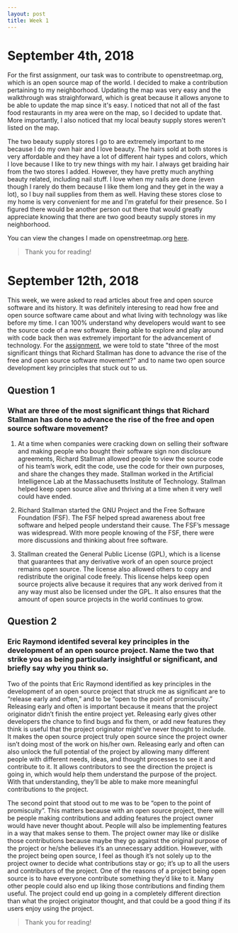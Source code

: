 ```yaml
---
layout: post
title: Week 1
---
```

# September 4th, 2018

  For the first assignment, our task was to contribute to openstreetmap.org, which is an open source map of the world. I decided to make a contribution pertaining to my neighborhood. Updating the map was very easy and the walkthrough was straighforward, which is great because it allows anyone to be able to update the map since it's easy. I noticed that not all of the fast food restaurants in my area were on the map, so I decided to update that. More importantly, I also noticed that my local beauty supply stores weren't listed on the map. 

  The two beauty supply stores I go to are extremely important to me because I do my own hair and I love beauty. The hairs sold at both stores is very affordable and they have a lot of different hair types and colors, which I love because I like to try new things with my hair. I always get braiding hair from the two stores I added. However, they have pretty much anything beauty related, including nail stuff. I love when my nails are done (even though I rarely do them because I like them long and they get in the way a lot), so I buy nail supplies from them as well. Having these stores close to my home is very convenient for me and I'm grateful for their presence. So I figured there would be another person out there that would greatly appreciate knowing that there are two good beauty supply stores in my neighborhood.

You can view the changes I made on openstreetmap.org [here](https://www.openstreetmap.org/user/lashana29/history).

> Thank you for reading!

# September 12th, 2018

This week, we were asked to read articles about free and open source software and its history. It was definitely interesing to read how free and open source software came about and what living with technology was like before my time. I can 100% understand why developers would want to see the source code of a new software. Being able to explore and play around with code back then was extremely important for the advancement of technology. For the [assignment](http://www.compsci.hunter.cuny.edu/~sweiss/course_materials/cs_ossd/assignments/assignment_02_readings.pdf), we were told to state "three of the most significant things that Richard Stallman has done to advance the rise of the free and open source software movement?" and to name two open source development key principles that stuck out to us.

## Question 1
### What are three of the most significant things that Richard Stallman has done to advance the rise of the free and open source software movement?

1. At a time when companies were cracking down on selling their software and making people who bought their software sign non disclosure agreements, Richard Stallman allowed people to view the source code of his team’s work, edit the code, use the code for their own purposes, and share the changes they made. Stallman worked in the Artificial Intelligence Lab at the Massachusetts Institute of Technology. Stallman helped keep open source alive and thriving at a time when it very well could have ended. 

2. Richard Stallman started the GNU Project and the Free Software Foundation (FSF). The FSF helped spread awareness about free software and helped people understand their cause. The FSF’s message was widespread. With more people knowing of the FSF, there were more discussions and thinking about free software. 

3. Stallman created the General Public License (GPL), which is a license that guarantees that any derivative work of an open source project remains open source. The license also allowed others to copy and redistribute the original code freely. This license helps keep open source projects alive because it requires that any work derived from it any way must also be licensed under the GPL. It also ensures that the amount of open source projects in the world continues to grow. 


## Question 2
### Eric Raymond identifed several key principles in the development of an open source project. Name the two that strike you as being particularly insightful or significant, and briefly say why you think so.

Two of the points that Eric Raymond identified as key principles in the development of an open source project that struck me as significant are to “release early and often,” and to be “open to the point of promiscuity.” Releasing early and often is important because it means that the project originator didn’t finish the entire project yet. Releasing early gives other developers the chance to find bugs and fix them, or add new features they think is useful that the project originator might’ve never thought to include. It makes the open source project truly open source since the project owner isn’t doing most of the work on his/her own. Releasing early and often can also unlock the full potential of the project by allowing many different people with different needs, ideas, and thought processes to see it and contribute to it. It allows contributors to see the direction the project is going in, which would help them understand the purpose of the project. With that understanding, they’ll be able to make more meaningful contributions to the project. 

The second point that stood out to me was to be “open to the point of promiscuity”. This matters because with an open source project, there will be people making contributions and adding features the project owner would have never thought about. People will also be implementing features in a way that makes sense to them. The project owner may like or dislike those contributions because maybe they go against the original purpose of the project or he/she believes it’s an unnecessary addition. However, with the project being open source, I feel as though it’s not solely up to the project owner to decide what contributions stay or go; it’s up to all the users and contributors of the project. One of the reasons of a project being open source is to have everyone contribute something they’d like to it. Many other people could also end up liking those contributions and finding them useful. The project could end up going in a completely different direction than what the project originator thought, and that could be a good thing if its users enjoy using the project.

> Thank you for reading!
